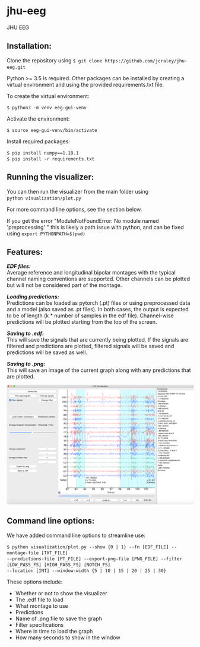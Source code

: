 # jhu-eeg
JHU EEG

Installation:
-----
Clone the repository using ```$ git clone https://github.com/jcraley/jhu-eeg.git```  

Python >= 3.5 is required. Other packages can be installed by creating a virtual environment and using the provided requirements.txt file.

To create the virtual environment:  
```
$ python3 -m venv eeg-gui-venv
``` 

Activate the environment:  
```
$ source eeg-gui-venv/bin/activate
```  

Install required packages:  
```
$ pip install numpy==1.18.1  
$ pip install -r requirements.txt
```


Running the visualizer:
-----
You can then run the visualizer from the main folder using  
    ```python visualization/plot.py```
    
For more command line options, see the section below. 

If you get the error "ModuleNotFoundError: No module named 'preprocessing' "
this is likely a path issue with python, and can be fixed using
    ```export PYTHONPATH=$(pwd)```
    
Features:
-----
***EDF files:***  
Average reference and longitudinal bipolar montages with the typical channel naming conventions are supported. Other channels can be plotted but will not be considered part of the montage. 

***Loading predictions:***  
Predictions can be loaded as pytorch (.pt) files or using preprocessed data and a model (also saved as .pt files). In both cases, the output is expected to be of length (k * number of samples in the edf file). Channel-wise predictions will be plotted starting from the top of the screen. 

***Saving to .edf:***  
This will save the signals that are currently being plotted. If the signals are filtered and predictions are plotted, filtered signals will be saved and predictions will be saved as well. 

***Saving to .png:***  
This will save an image of the current graph along with any predictions that are plotted. 

![](visualizerImg.png)

Command line options:
-----
We have added command line options to streamline use: 
```
$ python visualization/plot.py --show {0 | 1} --fn [EDF_FILE] --montage-file [TXT_FILE] 
--predictions-file [PT_FILE] --export-png-file [PNG_FILE] --filter [LOW_PASS_FS] [HIGH_PASS_FS] [NOTCH_FS] 
--location [INT] --window-width {5 | 10 | 15 | 20 | 25 | 30}
```
These options include:

* Whether or not to show the visualizer
* The .edf file to load
* What montage to use
* Predictions
* Name of .png file to save the graph
* Filter specifications
* Where in time to load the graph
* How many seconds to show in the window
